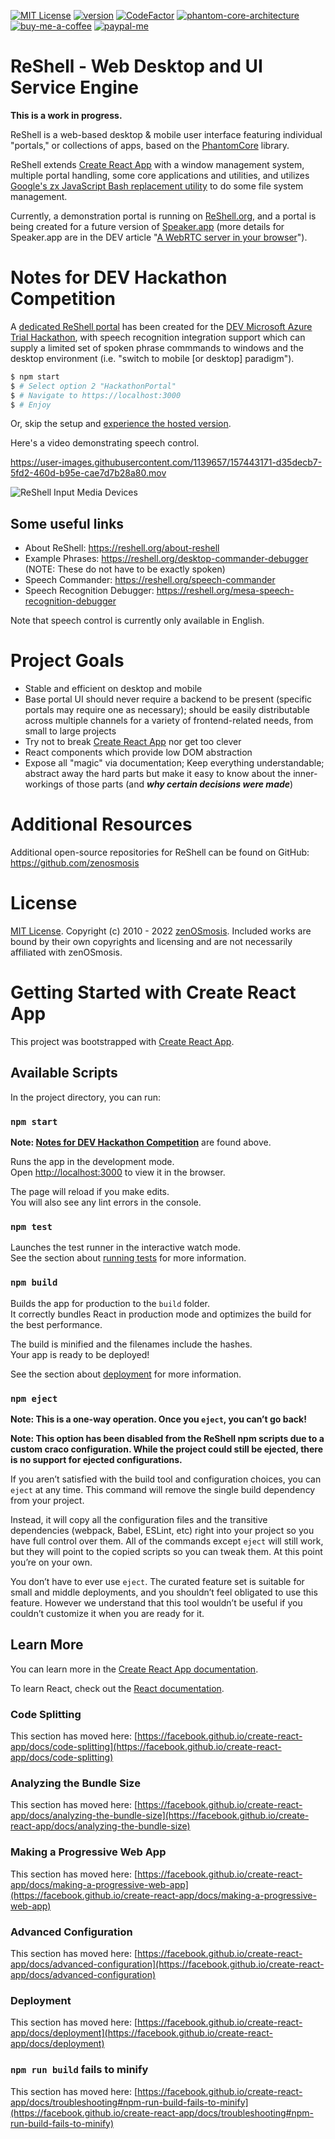[![MIT License][license-image]][license-url]
[![version][version-image]][version-url]
[![CodeFactor][codefactor-image]][codefactor-url]
[![phantom-core-architecture][phantom-core-architecture-image]][phantom-core-architecture-url]
[![buy-me-a-coffee][buy-me-a-coffee-image]][buy-me-a-coffee-url]
[![paypal-me][paypal-me-image]][paypal-me-url]

[license-image]: https://img.shields.io/github/license/zenosmosis/reshell
[license-url]: https://raw.githubusercontent.com/zenOSmosis/reshell/main/LICENSE.txt
[version-image]: https://img.shields.io/github/package-json/v/zenosmosis/reshell
[version-url]: https://github.com/zenOSmosis/reshell/blob/main/package.json#L3
[codefactor-image]: https://www.codefactor.io/repository/github/zenOSmosis/reshell/badge
[codefactor-url]: https://www.codefactor.io/repository/github/zenOSmosis/reshell
[phantom-core-architecture-image]: https://img.shields.io/badge/architecture-phantom--core-red
[phantom-core-architecture-url]: https://github.com/zenosmosis/phantom-core
[buy-me-a-coffee-image]: https://img.shields.io/badge/sponsor-buymeacoffee-green
[buy-me-a-coffee-url]: https://www.buymeacoffee.com/Kg8VCULYI
[paypal-me-image]: https://img.shields.io/badge/sponsor-paypal.me-blue
[paypal-me-url]: https://www.paypal.com/paypalme/zenOSmosis

# ReShell - Web Desktop and UI Service Engine

**This is a work in progress.**

ReShell is a web-based desktop & mobile user interface featuring individual "portals," or collections of apps, based on the [PhantomCore](https://github.com/zenOSmosis/phantom-core) library.

ReShell extends [Create React App](https://create-react-app.dev/) with a window management system, multiple portal handling, some core applications and utilities, and utilizes [Google's zx JavaScript Bash replacement utility](https://github.com/google/zx) to do some file system management.

Currently, a demonstration portal is running on [ReShell.org](https://reshell.org/about-reshell), and a portal is being created for a future version of [Speaker.app](https://speaker.app) (more details for Speaker.app are in the DEV article "[A WebRTC server in your browser](https://dev.to/jzombie/a-webrtc-server-in-your-web-browser-for-group-communications-5c6l)").

# Notes for DEV Hackathon Competition

A [dedicated ReShell portal](https://reshell.org) has been created for the [DEV Microsoft Azure Trial Hackathon](https://dev.to/devteam/hack-the-microsoft-azure-trial-on-dev-2ne5), with speech recognition integration support which can supply a limited set of spoken phrase commmands to windows and the desktop environment (i.e. "switch to mobile [or desktop] paradigm").

```bash
$ npm start
$ # Select option 2 "HackathonPortal"
$ # Navigate to https://localhost:3000
$ # Enjoy
```

Or, skip the setup and [experience the hosted version](https://reshell.org).

Here's a video demonstrating speech control.

https://user-images.githubusercontent.com/1139657/157443171-d35decb7-5fd2-460d-b95e-cae7d7b28a80.mov

![ReShell Input Media Devices](https://user-images.githubusercontent.com/1139657/157346532-a62db462-292c-4d5d-91d0-17904646d58a.jpeg)

## Some useful links

- About ReShell: https://reshell.org/about-reshell
- Example Phrases: https://reshell.org/desktop-commander-debugger (NOTE: These do not have to be exactly spoken)
- Speech Commander: https://reshell.org/speech-commander
- Speech Recognition Debugger: https://reshell.org/mesa-speech-recognition-debugger

Note that speech control is currently only available in English.

# Project Goals

- Stable and efficient on desktop and mobile
- Base portal UI should never require a backend to be present (specific portals may require one as necessary); should be easily distributable across multiple channels for a variety of frontend-related needs, from small to large projects
- Try not to break [Create React App](https://create-react-app.dev/) nor get too clever
- React components which provide low DOM abstraction
- Expose all "magic" via documentation; Keep everything understandable; abstract away the hard parts but make it easy to know about the inner-workings of those parts (and **_why certain decisions were made_**)

# Additional Resources

Additional open-source repositories for ReShell can be found on GitHub: https://github.com/zenosmosis

# License

[MIT License](https://github.com/zenOSmosis/reshell/blob/main/LICENSE). Copyright (c) 2010 - 2022 [zenOSmosis](https://zenosmosis.com). Included works are bound by their own copyrights and licensing and are not necessarily affiliated with zenOSmosis.

# Getting Started with Create React App

This project was bootstrapped with [Create React App](https://github.com/facebook/create-react-app).

## Available Scripts

In the project directory, you can run:

### `npm start`

**Note: [Notes for DEV Hackathon Competition](#notes-for-dev-hackathon-competition)** are found above.

Runs the app in the development mode.\
Open [http://localhost:3000](http://localhost:3000) to view it in the browser.

The page will reload if you make edits.\
You will also see any lint errors in the console.

### `npm test`

Launches the test runner in the interactive watch mode.\
See the section about [running tests](https://facebook.github.io/create-react-app/docs/running-tests) for more information.

### `npm build`

Builds the app for production to the `build` folder.\
It correctly bundles React in production mode and optimizes the build for the best performance.

The build is minified and the filenames include the hashes.\
Your app is ready to be deployed!

See the section about [deployment](https://facebook.github.io/create-react-app/docs/deployment) for more information.

### `npm eject`

**Note: This is a one-way operation. Once you `eject`, you can’t go back!**

**Note: This option has been disabled from the ReShell npm scripts due to a custom craco configuration. While the project could still be ejected, there is no support for ejected configurations.**

If you aren’t satisfied with the build tool and configuration choices, you can `eject` at any time. This command will remove the single build dependency from your project.

Instead, it will copy all the configuration files and the transitive dependencies (webpack, Babel, ESLint, etc) right into your project so you have full control over them. All of the commands except `eject` will still work, but they will point to the copied scripts so you can tweak them. At this point you’re on your own.

You don’t have to ever use `eject`. The curated feature set is suitable for small and middle deployments, and you shouldn’t feel obligated to use this feature. However we understand that this tool wouldn’t be useful if you couldn’t customize it when you are ready for it.

## Learn More

You can learn more in the [Create React App documentation](https://facebook.github.io/create-react-app/docs/getting-started).

To learn React, check out the [React documentation](https://reactjs.org/).

### Code Splitting

This section has moved here: [https://facebook.github.io/create-react-app/docs/code-splitting](https://facebook.github.io/create-react-app/docs/code-splitting)

### Analyzing the Bundle Size

This section has moved here: [https://facebook.github.io/create-react-app/docs/analyzing-the-bundle-size](https://facebook.github.io/create-react-app/docs/analyzing-the-bundle-size)

### Making a Progressive Web App

This section has moved here: [https://facebook.github.io/create-react-app/docs/making-a-progressive-web-app](https://facebook.github.io/create-react-app/docs/making-a-progressive-web-app)

### Advanced Configuration

This section has moved here: [https://facebook.github.io/create-react-app/docs/advanced-configuration](https://facebook.github.io/create-react-app/docs/advanced-configuration)

### Deployment

This section has moved here: [https://facebook.github.io/create-react-app/docs/deployment](https://facebook.github.io/create-react-app/docs/deployment)

### `npm run build` fails to minify

This section has moved here: [https://facebook.github.io/create-react-app/docs/troubleshooting#npm-run-build-fails-to-minify](https://facebook.github.io/create-react-app/docs/troubleshooting#npm-run-build-fails-to-minify)
